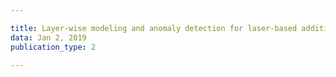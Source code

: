 ```yaml
---

title: Layer-wise modeling and anomaly detection for laser-based additive manufacturing
data: Jan 2, 2019
publication_type: 2

---
```

